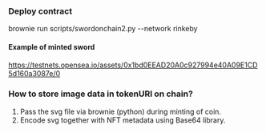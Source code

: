 

### Deploy contract
brownie run scripts/swordonchain2.py --network rinkeby

#### Example of minted sword
https://testnets.opensea.io/assets/0x1bd0EEAD20A0c927994e40A09E1CD5d160a3087e/0 


### How to store image data in tokenURI on chain?

1. Pass the svg file via brownie (python) during minting of coin.
2. Encode svg together with NFT metadata using Base64 library.

